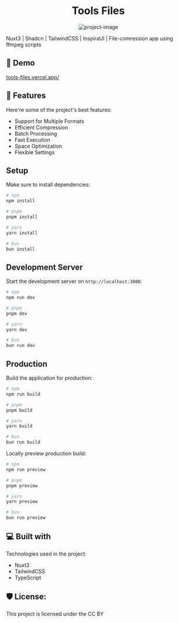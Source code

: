 <h1 align="center" id="title">Tools Files</h1>

<p align="center"><img src="https://github.com/vladislav2251/tools.files/raw/master/public/images/docs.png" alt="project-image"></p>

<p id="description">Nuxt3 | Shadcn | TailwindCSS | InspiraUI | File-comression app using ffmpeg scripts</p>

<h2>🚀 Demo</h2>

[tools-files.vercel.app/](tools-files.vercel.app/)

  
  
<h2>🧐 Features</h2>

Here're some of the project's best features:

*   Support for Multiple Formats
*   Efficient Compression
*   Batch Processing
*   Fast Execution
*   Space Optimization
*   Flexible Settings


## Setup

Make sure to install dependencies:

```bash
# npm
npm install

# pnpm
pnpm install

# yarn
yarn install

# bun
bun install
```

## Development Server

Start the development server on `http://localhost:3000`:

```bash
# npm
npm run dev

# pnpm
pnpm dev

# yarn
yarn dev

# bun
bun run dev
```

## Production

Build the application for production:

```bash
# npm
npm run build

# pnpm
pnpm build

# yarn
yarn build

# bun
bun run build
```

Locally preview production build:

```bash
# npm
npm run preview

# pnpm
pnpm preview

# yarn
yarn preview

# bun
bun run preview
```
  
<h2>💻 Built with</h2>

Technologies used in the project:

*   Nuxt3
*   TailwindCSS
*   TypeScript

<h2>🛡️ License:</h2>

This project is licensed under the CC BY
